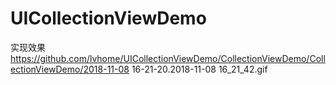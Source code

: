 # UICollectionViewDemo
实现效果 
https://github.com/lvhome/UICollectionViewDemo/CollectionViewDemo/CollectionViewDemo/2018-11-08 16-21-20.2018-11-08 16_21_42.gif
      
